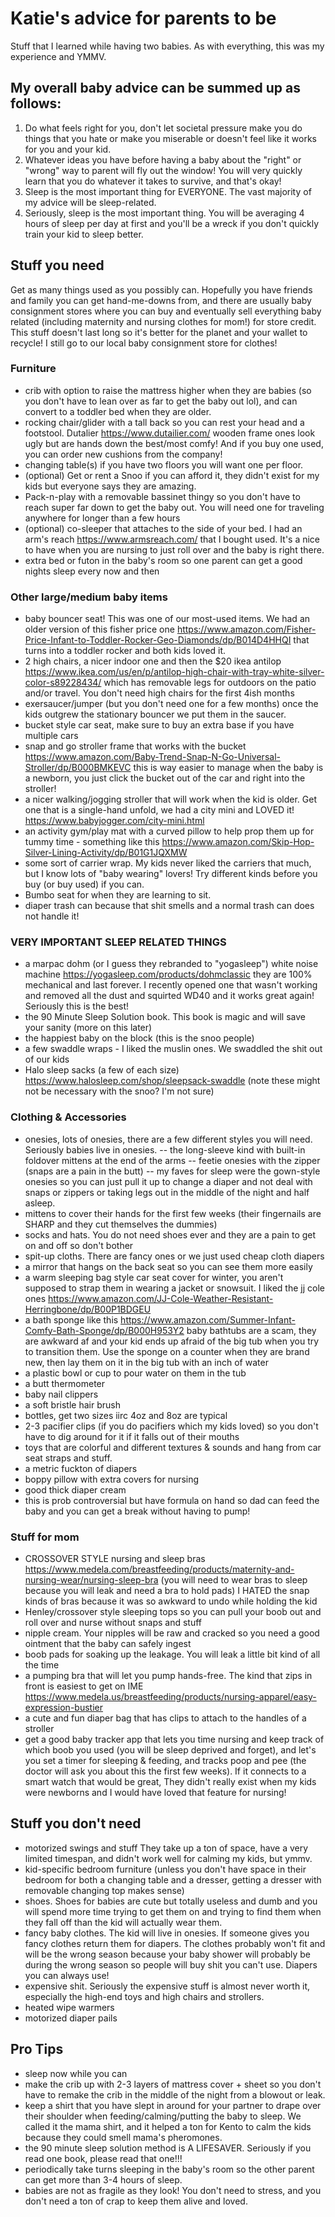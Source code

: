 # Katie's advice for parents to be
Stuff that I learned while having two babies. As with everything, this was my experience and YMMV.

## My overall baby advice can be summed up as follows:

1. Do what feels right for you, don't let societal pressure make you do things that you hate or make you miserable or doesn't feel like it works for you and your kid.
2. Whatever ideas you have before having a baby about the "right" or "wrong" way to parent will fly out the window! You will very quickly learn that you do whatever it takes to survive, and that's okay!
3. Sleep is the most important thing for EVERYONE. The vast majority of my advice will be sleep-related.
4. Seriously, sleep is the most important thing. You will be averaging 4 hours of sleep per day at first and you'll be a wreck if you don't quickly train your kid to sleep better.

## Stuff you need
Get as many things used as you possibly can. Hopefully you have friends and family you can get hand-me-downs from, and there are usually baby consignment stores where you can buy and eventually sell everything baby related (including maternity and nursing clothes for mom!) for store credit. This stuff doesn't last long so it's better for the planet and your wallet to recycle! I still go to our local baby consignment store for clothes!

### Furniture
- crib with option to raise the mattress higher when they are babies (so you don't have to lean over as far to get the baby out lol), and can convert to a toddler bed when they are older.
- rocking chair/glider with a tall back so you can rest your head and a footstool. Dutalier https://www.dutailier.com/ wooden frame ones look ugly but are hands down the best/most comfy! And if you buy one used, you can order new cushions from the company!
- changing table(s) if you have two floors you will want one per floor.
- (optional) Get or rent a Snoo if you can afford it, they didn't exist for my kids but everyone says they are amazing.
- Pack-n-play with a removable bassinet thingy so you don't have to reach super far down to get the baby out. You will need one for traveling anywhere for longer than a few hours
- (optional) co-sleeper that attaches to the side of your bed. I had an arm's reach https://www.armsreach.com/ that I bought used. It's a nice to have when you are nursing to just roll over and the baby is right there. 
- extra bed or futon in the baby's room so one parent can get a good nights sleep every now and then

### Other large/medium baby items
- baby bouncer seat! This was one of our most-used items. We had an older version of this fisher price one https://www.amazon.com/Fisher-Price-Infant-to-Toddler-Rocker-Geo-Diamonds/dp/B014D4HHQI that turns into a toddler rocker and both kids loved it.
- 2 high chairs, a nicer indoor one and then the $20 ikea antilop https://www.ikea.com/us/en/p/antilop-high-chair-with-tray-white-silver-color-s89228434/ which has removable legs for outdoors on the patio and/or travel. You don't need high chairs for the first 4ish months
- exersaucer/jumper (but you don't need one for a few months) once the kids outgrew the stationary bouncer we put them in the saucer.
- bucket style car seat, make sure to buy an extra base if you have multiple cars
- snap and go stroller frame that works with the bucket https://www.amazon.com/Baby-Trend-Snap-N-Go-Universal-Stroller/dp/B000BMKEVC this is way easier to manage when the baby is a newborn, you just click the bucket out of the car and right into the stroller!
- a nicer walking/jogging stroller that will work when the kid is older. Get one that is a single-hand unfold, we had a city mini and LOVED it! https://www.babyjogger.com/city-mini.html
- an activity gym/play mat with a curved pillow to help prop them up for tummy time - something like this https://www.amazon.com/Skip-Hop-Silver-Lining-Activity/dp/B01G1JQXMW
- some sort of carrier wrap. My kids never liked the carriers that much, but I know lots of "baby wearing" lovers! Try different kinds before you buy (or buy used) if you can.
- Bumbo seat for when they are learning to sit.
- diaper trash can because that shit smells and a normal trash can does not handle it!

### VERY IMPORTANT SLEEP RELATED THINGS
- a marpac dohm (or I guess they rebranded to "yogasleep") white noise machine https://yogasleep.com/products/dohmclassic they are 100% mechanical and last forever. I recently opened one that wasn't working and removed all the dust and squirted WD40 and it works great again! Seriously this is the best!
- the 90 Minute Sleep Solution book. This book is magic and will save your sanity (more on this later)
- the happiest baby on the block (this is the snoo people)
- a few swaddle wraps - I liked the muslin ones. We swaddled the shit out of our kids
- Halo sleep sacks (a few of each size)  https://www.halosleep.com/shop/sleepsack-swaddle (note these might not be necessary with the snoo? I'm not sure)

### Clothing & Accessories
- onesies, lots of onesies, there are a few different styles you will need. Seriously babies live in onesies. 
-- the long-sleeve kind with built-in foldover mittens at the end of the arms
-- feetie onesies with the zipper (snaps are a pain in the butt)
-- my faves for sleep were the gown-style onesies so you can just pull it up to change a diaper and not deal with snaps or zippers or taking legs out in the middle of the night and half asleep.
- mittens to cover their hands for the first few weeks (their fingernails are SHARP and they cut themselves the dummies)
- socks and hats. You do not need shoes ever and they are a pain to get on and off so don't bother
- spit-up cloths. There are fancy ones or we just used cheap cloth diapers
- a mirror that hangs on the back seat so you can see them more easily 
- a warm sleeping bag style car seat cover for winter, you aren't supposed to strap them in wearing a jacket or snowsuit. I liked the jj cole ones https://www.amazon.com/JJ-Cole-Weather-Resistant-Herringbone/dp/B00P1BDGEU
- a bath sponge like this https://www.amazon.com/Summer-Infant-Comfy-Bath-Sponge/dp/B000H953Y2  baby bathtubs are a scam, they are awkward af and your kid ends up afraid of the big tub when you try to transition them. Use the sponge on a counter when they are brand new, then lay them on it in the big tub with an inch of water 
- a plastic bowl or cup to pour water on them in the tub
- a butt thermometer
- baby nail clippers
- a soft bristle hair brush
- bottles, get two sizes iirc 4oz and 8oz are typical
- 2-3 pacifier clips (if you do pacifiers which my kids loved) so you don't have to dig around for it if it falls out of their mouths
- toys that are colorful and different textures & sounds and hang from car seat straps and stuff. 
- a metric fuckton of diapers
- boppy pillow with extra covers for nursing 
- good thick diaper cream
- this is prob controversial but have formula on hand so dad can feed the baby and you can get a break without having to pump!

### Stuff for mom
- CROSSOVER STYLE nursing and sleep bras  https://www.medela.com/breastfeeding/products/maternity-and-nursing-wear/nursing-sleep-bra (you will need to wear bras to sleep because you will leak and need a bra to hold pads) I HATED the snap kinds of bras because it was so awkward to undo while holding the kid
- Henley/crossover style sleeping tops so you can pull your boob out and roll over and nurse without snaps and stuff
- nipple cream. Your nipples will be raw and cracked so you need a good ointment that the baby can safely ingest
- boob pads for soaking up the leakage. You will leak a little bit kind of all the time 
- a pumping bra that will let you pump hands-free. The kind that zips in front is easiest to get on IME https://www.medela.us/breastfeeding/products/nursing-apparel/easy-expression-bustier
- a cute and fun diaper bag that has clips to attach to the handles of a stroller
- get a good baby tracker app that lets you time nursing and keep track of which boob you used (you will be sleep deprived and forget), and let's you set a timer for sleeping & feeding, and tracks poop and pee (the doctor will ask you about this the first few weeks). If it connects to a smart watch that would be great, They didn't really exist when my kids were newborns and I would have loved that feature for nursing!

## Stuff you don't need
- motorized swings and stuff They take up a ton of space, have a very limited timespan, and didn't work well for calming my kids, but ymmv.
- kid-specific bedroom furniture (unless you don't have space in their bedroom for both a changing table and a dresser, getting a dresser with removable changing top makes sense)
- shoes. Shoes for babies are cute but totally useless and dumb and you will spend more time trying to get them on and trying to find them when they fall off than the kid will actually wear them.
- fancy baby clothes. The kid will live in onesies. If someone gives you fancy clothes return them for diapers. The clothes probably won't fit and will be the wrong season because your baby shower will probably be during the wrong season so people will buy shit you can't use. Diapers you can always use!
- expensive shit. Seriously the expensive stuff is almost never worth it, especially the high-end toys and high chairs and strollers.
- heated wipe warmers
- motorized diaper pails

## Pro Tips
- sleep now while you can
- make the crib up with 2-3 layers of mattress cover + sheet so you don't have to remake the crib in the middle of the night from a blowout or leak.
- keep a shirt that you have slept in around for your partner to drape over their shoulder when feeding/calming/putting the baby to sleep. We called it the mama shirt, and it helped a ton for Kento to calm the kids because they could smell mama's pheromones.
- the 90 minute sleep solution method is A LIFESAVER. Seriously if you read one book, please read that one!!!
- periodically take turns sleeping in the baby's room so the other parent can get more than 3-4 hours of sleep.
- babies are not as fragile as they look! You don't need to stress, and you don't need a ton of crap to keep them alive and loved. 
